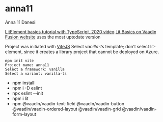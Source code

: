 # anna11
Anna 11 Danesi

[LitElement basics tutorial with TypeScript, 2020 video](https://youtu.be/1jn-NR4jiPk)
[Lit Basics on Vaadin Fusion website](https://vaadin.com/docs/latest/fusion/application/lit) uses the most uptodate version

Project was initiated with [ViteJS](https://vitejs.dev/)
Select *vanilla-ts* template; don't select lit-element, since it creates a library project that cannot be deployed on Azure.
```
npm init vite
Project name: anna11
Select a framework: vanilla
Select a variant: vanilla-ts
```
- npm install
- npm i -D eslint
- npx eslint --init
- npm i lit
- npm @vaadin/vaadin-text-field @vaadin/vaadin-button @vaadin/vaadin-ordered-layout @vaadin/vaadin-grid @vaadin/vaadin-form-layout

